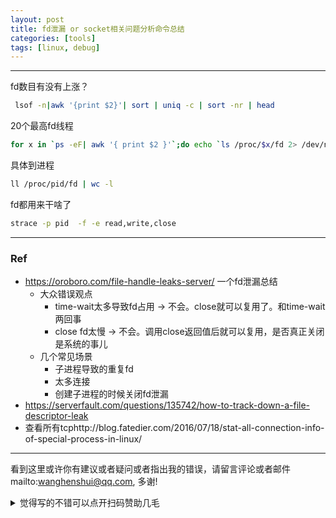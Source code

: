 ```yaml
---
layout: post
title: fd泄漏 or socket相关问题分析命令总结
categories: [tools]
tags: [linux, debug]
---
```

  

---

fd数目有没有上涨？

```bash
 lsof -n|awk '{print $2}'| sort | uniq -c | sort -nr | head
```



20个最高fd线程

```bash
for x in `ps -eF| awk '{ print $2 }'`;do echo `ls /proc/$x/fd 2> /dev/null | wc -l` $x `cat /proc/$x/cmdline 2> /dev/null`;done | sort -n -r | head -n 20
```





具体到进程

```bash
ll /proc/pid/fd | wc -l
```



fd都用来干啥了

```bash
strace -p pid  -f -e read,write,close
```





---

### Ref

- https://oroboro.com/file-handle-leaks-server/ 一个fd泄漏总结
  - 大众错误观点
    - time-wait太多导致fd占用 -> 不会。close就可以复用了。和time-wait两回事
    - close fd太慢 -> 不会。调用close返回值后就可以复用，是否真正关闭是系统的事儿
  - 几个常见场景
    - 子进程导致的重复fd
    - 太多连接
    - 创建子进程的时候关闭fd泄漏
- https://serverfault.com/questions/135742/how-to-track-down-a-file-descriptor-leak
- 查看所有tcphttp://blog.fatedier.com/2016/07/18/stat-all-connection-info-of-special-process-in-linux/

---

看到这里或许你有建议或者疑问或者指出我的错误，请留言评论或者邮件mailto:wanghenshui@qq.com, 多谢! 
<details>
<summary>觉得写的不错可以点开扫码赞助几毛</summary>
<img src="https://wanghenshui.github.io/assets/wepay.png" alt="微信转账">
</details>